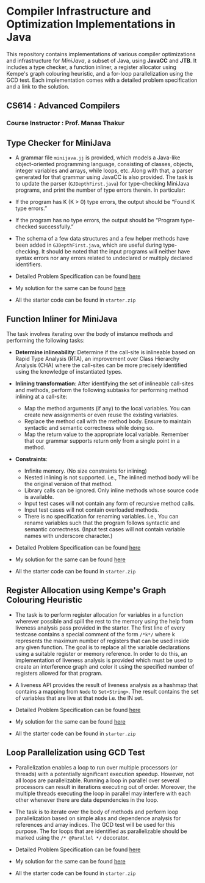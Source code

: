 # Compiler Infrastructure and Optimization Implementations in Java

This repository contains implementations of various compiler optimizations and infrastructure for *MiniJava*, a subset of Java, using **JavaCC** and **JTB**. It includes a type checker, a function inliner, a register allocator using Kempe's graph colouring heuristic, and a for-loop parallelization using the GCD test. Each implementation comes with a detailed problem specification and a link to the solution. 

## CS614 : Advanced Compilers

### Course Instructor : Prof. Manas Thakur

## Type Checker for MiniJava

- A grammar file `minijava.jj` is provided, which models a Java-like object-oriented programming language, consisting of classes, objects, integer variables and arrays, while loops, etc. Along with that, a parser generated for that grammar using JavaCC is also provided. The task is to update the parser (`GJDepthFirst.java`) for type-checking MiniJava programs, and print the number of type errors therein. In particular:

- If the program has K (K > 0) type errors, the output should be “Found K type errors.”
- If the program has no type errors, the output should be “Program type-checked successfully.”

- The schema of a few data structures and a few helper methods have been added in `GJDepthFirst.java`, which are useful during type-checking. It should be noted that the input programs will neither have syntax errors nor any errors related to undeclared or multiply declared identifiers.

- Detailed Problem Specification can be found [here](https://github.com/rohankalbag/compiler-infrastructure-and-optimizations/blob/master/type-checker/assignment-1.pdf)
- My solution for the same can be found [here](https://github.com/rohankalbag/compiler-infrastructure-and-optimizations/tree/master/type-checker/assignment-1)
- All the starter code can be found in `starter.zip`



## Function Inliner for MiniJava

The task involves iterating over the body of instance methods and performing the following tasks:

- **Determine inlineability**: Determine if the call-site is inlineable based on Rapid Type Analysis (RTA), an improvement over Class Hierarchy Analysis (CHA) where the call-sites can be more precisely identified using the knowledge of instantiated types.

- **Inlining transformation**: After identifying the set of inlineable call-sites and methods, perform the following subtasks for performing method inlining at a call-site:
  - Map the method arguments (if any) to the local variables. You can create new assignments or even reuse the existing variables.
  - Replace the method call with the method body. Ensure to maintain syntactic and semantic correctness while doing so.
  - Map the return value to the appropriate local variable. Remember that our grammar supports return only from a single point in a method.

- **Constraints**:
    - Infinite memory. (No size constraints for inlining)
    - Nested inlining is not supported. i.e., The inlined method body will be the original version of that method.
    - Library calls can be ignored. Only inline methods whose source code is available.
    - Input test cases will not contain any form of recursive method calls.
    - Input test cases will not contain overloaded methods.
    - There is no specification for renaming variables. i.e., You can rename variables such that the program follows syntactic and semantic correctness. (Input test cases will not contain variable names with underscore character.)

- Detailed Problem Specification can be found [here](https://github.com/rohankalbag/compiler-infrastructure-and-optimizations/blob/master/function-inlining/assignment-2.pdf)
- My solution for the same can be found [here](https://github.com/rohankalbag/compiler-infrastructure-and-optimizations/tree/master/function-inlining/assignment-2)
- All the starter code can be found in `starter.zip`

## Register Allocation using Kempe's Graph Colouring Heuristic

- The task is to perform register allocation for variables in a function wherever possible and spill the rest to the memory using the help from liveness analysis pass provided in the starter. The first line of every testcase contains a special comment of the form `/*k*/` where k represents the maximum number of registers that can be used inside any given function. The goal is to replace all the variable declarations using a suitable register or memory reference. In order to do this, an implementation of liveness analysis is provided which must be used to create an interference graph and color it using the specified number of registers allowed for that program. 


- A liveness API provides the result of liveness analysis as a hashmap that contains a mapping from `Node` to `Set<String>`. The result contains the set of variables that are live at that node i.e. the IN set.

- Detailed Problem Specification can be found [here](https://github.com/rohankalbag/compiler-infrastructure-and-optimizations/blob/master/register-allocation/Assignment-3.pdf)
- My solution for the same can be found [here](https://github.com/rohankalbag/compiler-infrastructure-and-optimizations/tree/master/register-allocation/assignment-3)
- All the starter code can be found in `starter.zip`

## Loop Parallelization using GCD Test

- Parallelization enables a loop to run over multiple processors (or threads) with a potentially significant execution speedup. However, not all loops are parallelizable. Running a loop in parallel over several processors can result in iterations executing out of order. Moreover, the multiple threads executing the loop in parallel may interfere with each other whenever there are data dependencies in the loop.

- The task is to iterate over the body of methods and perform loop parallelization based on simple alias and dependence analysis for references and array indices. The GCD test will be used for this purpose. The for loops that are identified as parallelizable should be marked using the `/* @Parallel */` decorator.

- Detailed Problem Specification can be found [here](https://github.com/rohankalbag/compiler-infrastructure-and-optimizations/blob/master/loop-parallelization/Assignment-4.pdf)
- My solution for the same can be found [here](https://github.com/rohankalbag/compiler-infrastructure-and-optimizations/tree/master/loop-parallelization/assignment-4)
- All the starter code can be found in `starter.zip`
